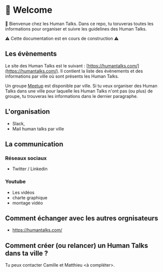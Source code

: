 # 👋 Welcome

👋 Bienvenue chez les Human Talks. Dans ce repo, tu toruveras toutes les informations pour organiser et suivre les guidelines des Human Talks.

⚠️ Cette documentation est en cours de construction ⚠️


## Les évènements

Le site des Human Talks est le suivant : [https://humantalks.com/](https://humantalks.com/). Il contient la liste des évènements et des informations par ville où sont présents les Human Talks.

Un groupe [Meetup](https://www.meetup.com/fr-FR/) est disponible par ville. Si tu veux organiser des Human Talks dans une ville pour laquelle les Human Talks n'ont pas (ou plus) de groupe, tu trouveras les informations dans le dernier paragraphe.

## L'organisation

- Slack, 
- Mail human talks par ville

## La communication

### Réseaux sociaux
- Twitter / Linkedin

### Youtube
- Les vidéos
- charte graphique
- montage vidéo


## Comment échanger avec les autres orgnisateurs

- https://humantalks.com/

## Comment créer (ou relancer) un Human Talks dans ta ville ?

Tu peux contacter Camille et Matthieu  <à compléter>.

